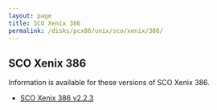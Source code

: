 ```yaml
---
layout: page
title: SCO Xenix 386
permalink: /disks/pcx86/unix/sco/xenix/386/
---
```


SCO Xenix 386
-------------

Information is available for these versions of SCO Xenix 386.

* [SCO Xenix 386 v2.2.3](2.2.3/)
